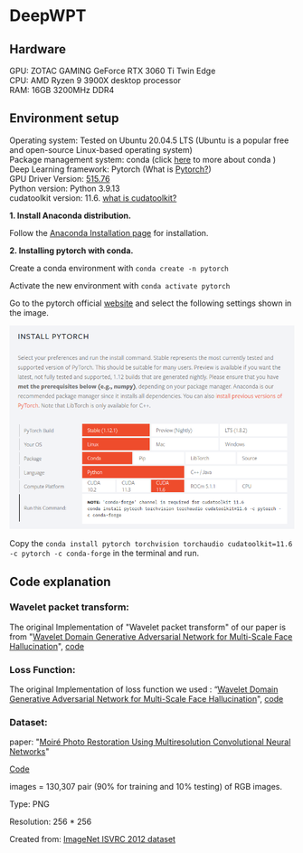 # DeepWPT

## Hardware
GPU: ZOTAC GAMING GeForce RTX 3060 Ti Twin Edge\
CPU: AMD Ryzen 9 3900X desktop processor\
RAM: 16GB 3200MHz DDR4

## Environment setup
Operating system: Tested on Ubuntu 20.04.5 LTS (Ubuntu is a popular free and open-source Linux-based operating system)\
Package management system:  conda (click [here](https://cloudsmith.com/blog/what-is-conda/) to more about conda )\
Deep Learning framework:    Pytorch (What is [Pytorch?](https://www.javatpoint.com/pytorch-introduction))\
GPU Driver Version:  [515.76](https://www.nvidia.com/en-us/drivers/results/193095/)\
Python version: Python 3.9.13\
cudatoolkit version: 11.6.   [what is cudatoolkit?](https://anaconda.org/nvidia/cudatoolkit)

**1. Install Anaconda distribution.**

Follow the [Anaconda Installation page](https://docs.anaconda.com/anaconda/install/linux/) for installation.

**2. Installing pytorch with conda.**

Create a conda environment with ```conda create -n pytorch```

Activate the new environment with ```conda activate pytorch```

Go to the pytorch official [website](https://pytorch.org/) and select the following settings shown in the image.


![INSTALL PYTORCH](https://github.com/ZareefJafar/DeepWPT/blob/main/pytorch.png)

Copy the ```conda install pytorch torchvision torchaudio cudatoolkit=11.6 -c pytorch -c conda-forge``` in the terminal and run.

## Code explanation
### Wavelet packet transform:
The original Implementation of "Wavelet packet transform" of our paper is from "[Wavelet Domain Generative Adversarial Network for Multi-Scale Face Hallucination](https://link.springer.com/article/10.1007/s11263-019-01154-8)",  [code](https://github.com/hhb072/WaveletSRNet/blob/f0219900056c505143d9831b44a112453784b2a7/networks.py)


### Loss Function:
The original Implementation of loss function we used : “[Wavelet Domain Generative Adversarial Network for Multi-Scale Face Hallucination](https://link.springer.com/article/10.1007/s11263-019-01154-8)", [code](https://github.com/hhb072/WaveletSRNet/blob/f0219900056c505143d9831b44a112453784b2a7/main.py)


### Dataset:
paper: "[Moiré Photo Restoration Using Multiresolution
Convolutional Neural Networks](https://arxiv.org/abs/1805.02996)"

[Code](https://github.com/ZhengJun-AI/MoirePhotoRestoration-MCNN)

images = 130,307 pair (90% for training and 10% testing) of RGB images.

Type: PNG

Resolution: 256 * 256

Created from: [ImageNet ISVRC 2012 dataset](https://image-net.org/download.php)

